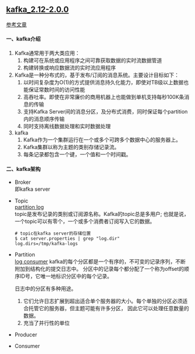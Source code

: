 ## [kafka_2.12-2.0.0](http://kafka.apache.org/documentation/)
[参考文章](http://www.jasongj.com/tags/Kafka/)

#### 一、kafka介绍
1. Kafka通常用于两大类应用：  
    1. 构建可在系统或应用程序之间可靠获取数据的实时流数据管道
    2. 构建转换或响应数据流的实时流应用程序
2. Kafka是一种分布式的，基于发布/订阅的消息系统。主要设计目标如下：  
    1. 以时间复杂度为O(1)的方式提供消息持久化能力，即使对TB级以上数据也能保证常数时间的访问性能
    2. 高吞吐率。即使在非常廉价的商用机器上也能做到单机支持每秒100K条消息的传输
    3. 支持Kafka Server间的消息分区，及分布式消费，同时保证每个partition内的消息顺序传输
    4. 同时支持离线数据处理和实时数据处理
3. kafka
    1. Kafka作为一个集群运行在一个或多个可跨多个数据中心的服务器上。
    2. Kafka集群以称为主题的类别存储记录流。
    3. 每条记录都包含一个键，一个值和一个时间戳。

#### 二、kafka架构
- Broker  
    即kafka server
- Topic  
    [partition log](http://kafka.apache.org/21/images/log_anatomy.png)  
    topic是发布记录的类别或订阅源名称。Kafka的topic总是多用户; 也就是说，一个topic可以有零个，一个或多个消费者订阅写入它的数据。  
    ```sbtshell
    # topic在kafka server的存储位置
    $ cat server.properties | grep "log.dir"
    log.dirs=/tmp/kafka-logs
    ```
- Partition  
    [log consumer](http://kafka.apache.org/21/images/log_consumer.png)
    kafka的每个分区都是一个有序的，不可变的记录序列，不断附加到结构化的提交日志中。
    分区中的记录每个都分配了一个称为offset的顺序ID号，它唯一地标识分区中的每个记录。
    
    日志中的分区有多种用途。
    1. 它们允许日志扩展到超出适合单个服务器的大小。每个单独的分区必须适合托管它的服务器，但主题可能有许多分区，
    因此它可以处理任意数量的数据。
    2. 充当了并行性的单位
    
- Producer

- Consumer
